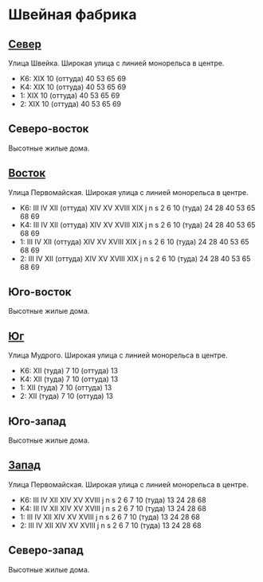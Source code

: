 # Швейная фабрика

## [Север](./440080.md)

Улица Швейка.
Широкая улица с линией монорельса в центре.

* K6:   XIX
        10 (оттуда) 40  53  65  69
* K4:   XIX
        10 (оттуда) 40  53  65  69
* 1:    XIX
        10 (оттуда) 40  53  65  69
* 2:    XIX
        10 (оттуда) 40  53  65  69

## Северо-восток

Высотные жилые дома.

## [Восток](./410090.md)

Улица Первомайская.
Широкая улица с линией монорельса в центре.

* K6:   III IV  XII (оттуда)    XIV XV  XVIII   XIX
        j   n   s
        2   6   10 (туда)   24  28  40  53  65  68  69
* K4:   III IV  XII (оттуда)    XIV XV  XVIII   XIX
        j   n   s
        2   6   10 (туда)   24  28  40  53  65  68  69
* 1:    III IV  XII (оттуда)    XIV XV  XVIII   XIX
        j   n   s
        2   6   10 (туда)   24  28  40  53  65  68  69
* 2:    III IV  XII (оттуда)    XIV XV  XVIII   XIX
        j   n   s
        2   6   10 (туда)   24  28  40  53  65  68  69

## Юго-восток

Высотные жилые дома.

## [Юг](./400100.md)

Улица Мудрого.
Широкая улица с линией монорельса в центре.

* K6:   XII (туда)
        7   10 (оттуда) 13
* K4:   XII (туда)
        7   10 (оттуда) 13
* 1:    XII (туда)
        7   10 (оттуда) 13
* 2:    XII (туда)
        7   10 (оттуда) 13

## Юго-запад

Высотные жилые дома.

## [Запад](./390090.md)

Улица Первомайская.
Широкая улица с линией монорельса в центре.

* K6:   III IV  XII XIV XV  XVIII
        j   n   s
        2   6   7   10 (туда)   13  24  28  68
* K4:   III IV  XII XIV XV  XVIII
        j   n   s
        2   6   7   10 (туда)   13  24  28  68
* 1:    III IV  XII XIV XV  XVIII
        j   n   s
        2   6   7   10 (туда)   13  24  28  68
* 2:    III IV  XII XIV XV  XVIII
        j   n   s
        2   6   7   10 (туда)   13  24  28  68

## Северо-запад

Высотные жилые дома.
